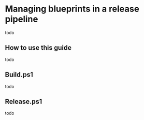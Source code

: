 # Managing blueprints in a release pipeline
todo

## How to use this guide
todo

## Build.ps1
todo

## Release.ps1
todo

